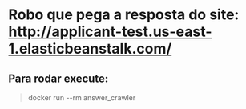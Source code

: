 # Robo que pega a resposta do site: <http://applicant-test.us-east-1.elasticbeanstalk.com/>

## Para rodar execute:

> docker run --rm answer_crawler
